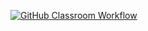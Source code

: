 [![GitHub Classroom Workflow](actions/workflows/classroom.yml/badge.svg)](actions/workflows/classroom.yml)